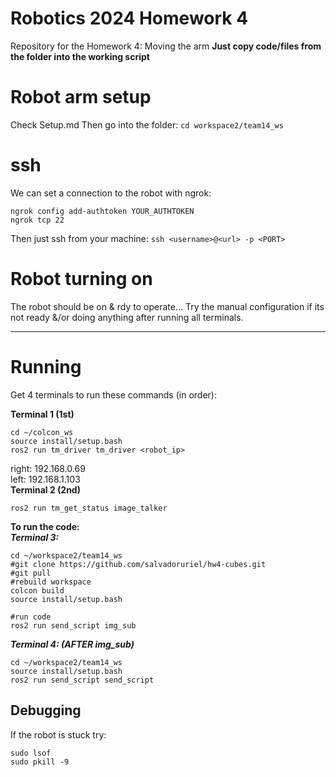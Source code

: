 # Robotics 2024 Homework 4
Repository for the Homework 4: Moving the arm
**Just copy code/files from the folder into the working script**

# Robot arm setup
Check Setup.md
Then go into the folder:
`cd workspace2/team14_ws`

# ssh
We can set a connection to the robot with ngrok:
```
ngrok config add-authtoken YOUR_AUTHTOKEN
ngrok tcp 22
```
Then just ssh from your machine:
`ssh <username>@<url> -p <PORT>`

# Robot turning on
The robot should be on & rdy to operate...
Try the manual configuration if its not ready &/or doing anything after running all terminals.

---
# Running
Get 4 terminals to run these commands (in order):

**Terminal 1 (1st)**
```
cd ~/colcon_ws
source install/setup.bash
ros2 run tm_driver tm_driver <robot_ip>
```
right: 192.168.0.69  
left:  192.168.1.103  
**Terminal 2 (2nd)**  
```
ros2 run tm_get_status image_talker
```

**To run the code:**  
_**Terminal 3:**_
```
cd ~/workspace2/team14_ws
#git clone https://github.com/salvadoruriel/hw4-cubes.git
#git pull
#rebuild workspace
colcon build
source install/setup.bash

#run code
ros2 run send_script img_sub
```
_**Terminal 4: (AFTER img_sub)**_
```
cd ~/workspace2/team14_ws
source install/setup.bash
ros2 run send_script send_script
```

## Debugging
If the robot is stuck try:
```
sudo lsof 
sudo pkill -9 
```
